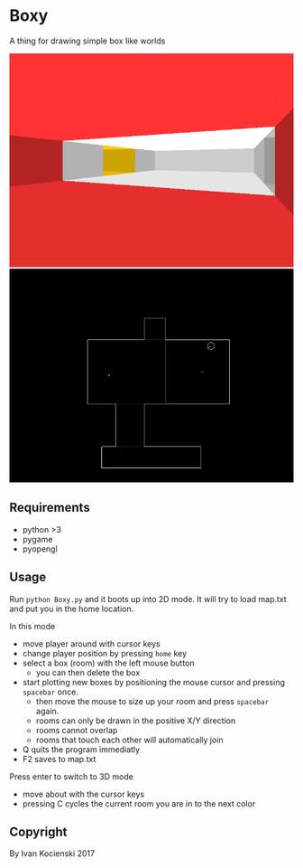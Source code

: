 # Boxy

A thing for drawing simple box like worlds

![3D view](https://raw.githubusercontent.com/ivankocienski/boxy/master/support/screenshot-3d.png)
![2D view](https://raw.githubusercontent.com/ivankocienski/boxy/master/support/screenshot-2d.png)

## Requirements

- python >3
- pygame
- pyopengl


## Usage

Run `python Boxy.py` and it boots up into 2D mode. It will try to load map.txt and put you in the home location.

In this mode
- move player around with cursor keys
- change player position by pressing `home` key
- select a box (room) with the left mouse button
  - you can then delete the box
- start plotting new boxes by positioning the mouse cursor and pressing `spacebar` once.
  - then move the mouse to size up your room and press `spacebar` again.
  - rooms can only be drawn in the positive X/Y direction
  - rooms cannot overlap
  - rooms that touch each other will automatically join
- Q quits the program immediatly
- F2 saves to map.txt

Press enter to switch to 3D mode
- move about with the cursor keys
- pressing C cycles the current room you are in to the next color


## Copyright

By Ivan Kocienski 2017
